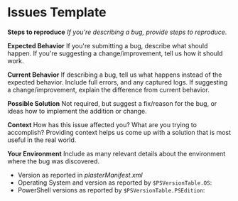# Issues Template

**Steps to reproduce**
*If you're describing a bug, provide steps to reproduce.*

**Expected Behavior**
If you're submitting a bug, describe what should happen. If you're suggesting a change/improvement, tell us how it should work.

**Current Behavior**
If describing a bug, tell us what happens instead of the expected behavior.
Include full errors, and any captured logs.
If suggesting a change/improvement, explain the difference from current behavior.

**Possible Solution**
Not required, but suggest a fix/reason for the bug, or ideas how to implement the addition or change.

**Context**
How has this issue affected you? What are you trying to accomplish? Providing context helps us come up with a solution that is most useful in the real world.

**Your Environment**
Include as many relevant details about the environment where the bug was discovered.

* Version as reported in *plasterManifest.xml*
* Operating System and version as reported by `$PSVersionTable.OS`:
* PowerShell versions as reported by `$PSVersionTable.PSEdition`: